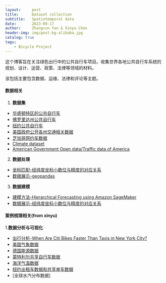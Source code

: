 ```yaml
---
layout:     post
title:      Dataset collection
subtitle:   Spatiotemporal data
date:       2023-09-17
author:     Zhangcun Yan & Xinyu Chen
header-img: img/post-bg-alibaba.jpg
catalog: true
tags:
    - Bicycle Project
---
```


这个博客旨在关注绿色出行中的公共自行车项目。收集世界各地公共自行车系统的规划、设计、运营、政策、法律等领域的材料。

该包括主要包含数据、运维、法律和评论等主题。

#### 数据相关

1. **数据集**
  * [华盛顿特区的公共自行车](https://bikesharemap.com/newyork/#/10.7989835523655/-73.986/40.7525/)
  * [佛罗里达州公共自行车](https://www.citibikemiami.com/#stationmap)
  * [纽约公共自行车](https://trafficsafetyforum.nypdonline.org/2e5c3f4b-85c1-4635-83c6-22b27fe7c75c/view/89)
  * [美国政府公开各州交通相关数据](https://catalog.data.gov/dataset/?_tags_limit=0&res_format=XML&groups=local&tags=transportation)	
  * [芝加哥网约车数据](https://data.cityofchicago.org/Transportation/Transportation-Network-Providers-Trips-2018-2022-/m6dm-c72p)
  * [Climate dataset](https://climexp.knmi.nl/start.cgi?id=51e9b9c2ffa5bf2a83a469eba86afa0f)
  * [American Government Open data/Traffic data of America](https://catalog.data.gov/dataset)

2. **数据处理**
  * [坐标匹配-经纬度坐标小数位与精度的对应关系](https://www.jianshu.com/p/cff30c491a0b)
  * [数据展示-geopandas](https://geopandas.org/en/stable/docs/reference/api/geopandas.GeoSeries.within.html)
3. **数据建模**
  * [建模方法-Hierarchical Forecasting using Amazon SageMaker](https://aws.amazon.com/blogs/machine-learning/hierarchical-forecasting-using-amazon-sagemaker/)
  * [数据展示-经纬度坐标小数位与精度的对应关系](https://www.jianshu.com/p/cff30c491a0b)

#### 案例梳理相关(from xinyu)
1.**数据分析与可视化**
  * [出行分析-When Are Citi Bikes Faster Than Taxis in New York City?](https://toddwschneider.com/posts/taxi-vs-citi-bike-nyc/)
  * [美国气象数据](https://medium.com/@xinyu.chen/visualizing-station-level-usa-temperature-data-in-python-4f813fb9116a)
  * [德国能源数据](https://medium.com/@xinyu.chen/visualizing-germany-energy-consumption-data-in-python-200e7cc3e506)
  * [蒙特利尔共享自行车数据](https://medium.com/@xinyu.chen/montreal-bikeshare-data-analysis-ii-visualizing-bike-trips-on-road-networks-3d9ab7e5787c)
  * [海洋气温数据](https://medium.com/@xinyu.chen/visualize-global-sea-surface-temperature-data-in-python-21a6324df563)
  * [纽约出租车数据和共享单车数据](https://transdim.github.io/dataset/NYC-taxi/)
  * [全球水汽分布数据]
